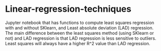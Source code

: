 # Linear-regression-techniques
Jupyter notebook that has functions to compute least squares regression with and without SKlearn, and Least absolute deviation (LAD) regression.
The main difference between the least squares method (using SKlearn or not) and LAD regression is that LAD regression is less sensitive to outliers.
Least squares will always have a higher R^2 value than LAD regression.
